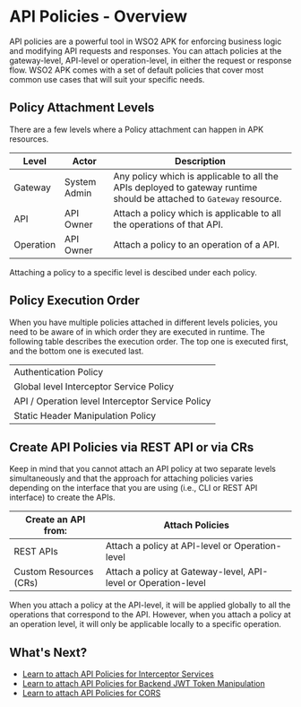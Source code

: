 # API Policies - Overview

API policies are a powerful tool in WSO2 APK for enforcing business logic and modifying API requests and responses. You can attach policies at the gateway-level, API-level or operation-level, in either the request or response flow. WSO2 APK comes with a set of default policies that cover most common use cases that will suit your specific needs.

## Policy Attachment Levels

There are a few levels where a Policy attachment can happen in APK resources. 

| **Level** | **Actor**    | **Description**                                                                                                      |
| --------- | ------------ | -------------------------------------------------------------------------------------------------------------------- |
| Gateway   | System Admin | Any policy which is applicable to all the APIs deployed to gateway runtime should be attached to `Gateway` resource. |
| API       | API Owner    | Attach a policy which is applicable to all the operations of that API.                                               |
| Operation | API Owner    | Attach a policy to an operation of a API.                                                                            |

Attaching a policy to a specific level is descibed under each policy.


## Policy Execution Order

When you have multiple policies attached in different levels policies, you need to be aware of in which order they are executed in runtime. The following table describes the execution order. The top one is executed first, and the bottom one is executed last.

<table>
<tbody>
  <tr>
    <td>Authentication Policy</td>
  </tr>
  <tr>
    <td>Global level Interceptor Service Policy</td>
  </tr>
  <tr>
    <td>API / Operation level Interceptor Service Policy</td>
  </tr>
  <tr>
    <td>Static Header Manipulation Policy</td>
  </tr>
</tbody>
</table>

## Create API Policies via REST API or via CRs

Keep in mind that you cannot attach an API policy at two separate levels simultaneously and that the approach for attaching policies varies depending on the interface that you are using (i.e., CLI or REST API interface) to create the APIs.

| **Create an API from:** | **Attach Policies**                                            |
| ----------------------- | -------------------------------------------------------------- |
| REST APIs               | Attach a policy at API-level or Operation-level                |
| Custom Resources (CRs)  | Attach a policy at Gateway-level, API-level or Operation-level |

When you attach a policy at the API-level, it will be applied globally to all the operations that correspond to the API. However, when you attach a policy at an operation level, it will only be applicable locally to a specific operation.

## What's Next?

- <a href="../interceptors/interceptors-overview" target="_blank">Learn to attach API Policies for Interceptor Services</a>
- <a href="../backend-jwt-token-manipulation/overview" target="_blank">Learn to attach API Policies for Backend JWT Token Manipulation</a>
- <a href="../cors/enable-cors-via-rest-api" target="_blank">Learn to attach API Policies for CORS</a>

  
